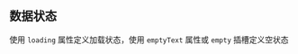 ## 数据状态

使用 `loading` 属性定义加载状态，使用 `emptyText` 属性或 `empty` 插槽定义空状态

<preview path="./demos/data-state.vue"></preview>

